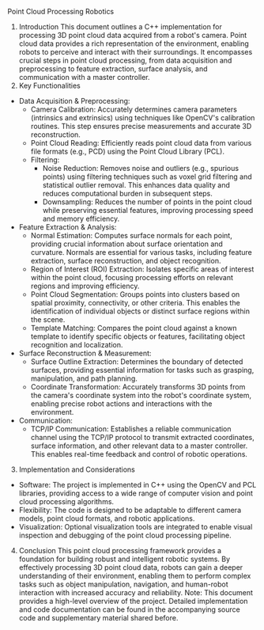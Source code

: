 Point Cloud Processing Robotics 
1. Introduction
This document outlines a C++ implementation for processing 3D point cloud data acquired from a robot's camera. Point cloud data provides a rich representation of the environment, enabling robots to perceive and interact with their surroundings. It encompasses crucial steps in point cloud processing, from data acquisition and preprocessing to feature extraction, surface analysis, and communication with a master controller.
2. Key Functionalities
 * Data Acquisition & Preprocessing:
   * Camera Calibration: Accurately determines camera parameters (intrinsics and extrinsics) using techniques like OpenCV's calibration routines. This step ensures precise measurements and accurate 3D reconstruction.
   * Point Cloud Reading: Efficiently reads point cloud data from various file formats (e.g., PCD) using the Point Cloud Library (PCL).
   * Filtering:
     * Noise Reduction: Removes noise and outliers (e.g., spurious points) using filtering techniques such as voxel grid filtering and statistical outlier removal. This enhances data quality and reduces computational burden in subsequent steps.
     * Downsampling: Reduces the number of points in the point cloud while preserving essential features, improving processing speed and memory efficiency.
 * Feature Extraction & Analysis:
   * Normal Estimation: Computes surface normals for each point, providing crucial information about surface orientation and curvature. Normals are essential for various tasks, including feature extraction, surface reconstruction, and object recognition.
   * Region of Interest (ROI) Extraction: Isolates specific areas of interest within the point cloud, focusing processing efforts on relevant regions and improving efficiency.
   * Point Cloud Segmentation: Groups points into clusters based on spatial proximity, connectivity, or other criteria. This enables the identification of individual objects or distinct surface regions within the scene.
   * Template Matching: Compares the point cloud against a known template to identify specific objects or features, facilitating object recognition and localization.
 * Surface Reconstruction & Measurement:
   * Surface Outline Extraction: Determines the boundary of detected surfaces, providing essential information for tasks such as grasping, manipulation, and path planning.
   * Coordinate Transformation: Accurately transforms 3D points from the camera's coordinate system into the robot's coordinate system, enabling precise robot actions and interactions with the environment.
 * Communication:
   * TCP/IP Communication: Establishes a reliable communication channel using the TCP/IP protocol to transmit extracted coordinates, surface information, and other relevant data to a master controller. This enables real-time feedback and control of robotic operations.
3. Implementation and Considerations
 * Software: The project is implemented in C++ using the OpenCV and PCL libraries, providing access to a wide range of computer vision and point cloud processing algorithms.
 * Flexibility: The code is designed to be adaptable to different camera models, point cloud formats, and robotic applications.
 * Visualization: Optional visualization tools are integrated to enable visual inspection and debugging of the point cloud processing pipeline.
4. Conclusion
This point cloud processing framework provides a foundation for building robust and intelligent robotic systems. By effectively processing 3D point cloud data, robots can gain a deeper understanding of their environment, enabling them to perform complex tasks such as object manipulation, navigation, and human-robot interaction with increased accuracy and reliability.
Note: This document provides a high-level overview of the project. Detailed implementation and code documentation can be found in the accompanying source code and supplementary material shared before. 
